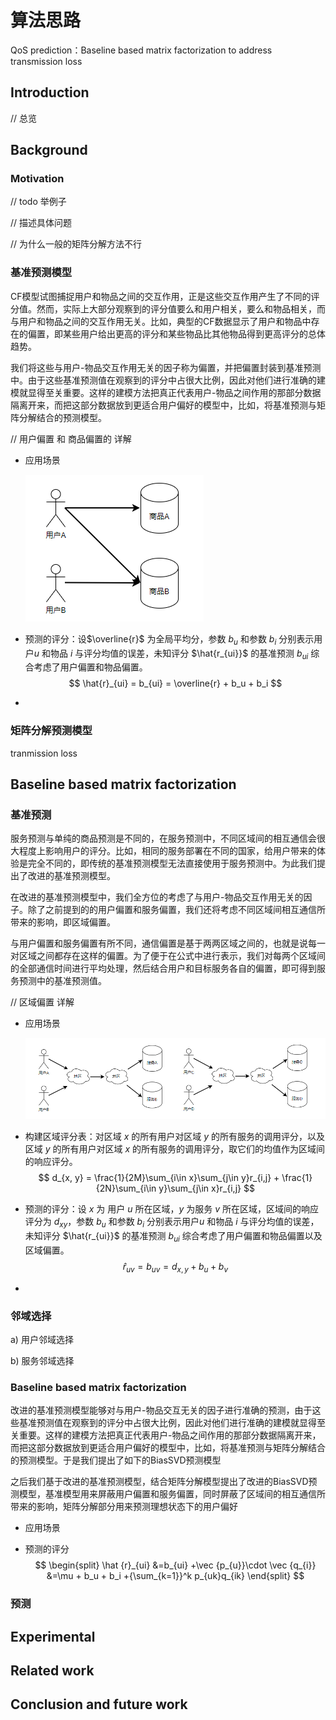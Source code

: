 # 算法思路

QoS prediction：Baseline based matrix factorization to address  transmission loss

## Introduction

// 总览

## Background

### Motivation

// todo 举例子 

// 描述具体问题

// 为什么一般的矩阵分解方法不行

### 基准预测模型

CF模型试图捕捉用户和物品之间的交互作用，正是这些交互作用产生了不同的评分值。然而，实际上大部分观察到的评分值要么和用户相关，要么和物品相关，而与用户和物品之间的交互作用无关。比如，典型的CF数据显示了用户和物品中存在的偏置，即某些用户给出更高的评分和某些物品比其他物品得到更高评分的总体趋势。

我们将这些与用户-物品交互作用无关的因子称为偏置，并把偏置封装到基准预测中。由于这些基准预测值在观察到的评分中占很大比例，因此对他们进行准确的建模就显得至关重要。这样的建模方法把真正代表用户-物品之间作用的那部分数据隔离开来，而把这部分数据放到更适合用户偏好的模型中，比如，将基准预测与矩阵分解结合的预测模型。

// 用户偏置 和 商品偏置的 详解

* 应用场景

  ![image-20211223235548093](image-20211223235548093.png)

* 预测的评分：设$\overline{r}$ 为全局平均分，参数 $b_u$ 和参数 $b_i$ 分别表示用户$u$ 和物品 $i$ 与评分均值的误差，未知评分 $\hat{r_{ui}}$ 的基准预测 $b_{ui}$ 综合考虑了用户偏置和物品偏置。
  $$
  \hat{r}_{ui} = b_{ui} = \overline{r} + b_u + b_i
  $$
  
* 



### 矩阵分解预测模型

tranmission loss







## Baseline based matrix factorization



### 基准预测

服务预测与单纯的商品预测是不同的，在服务预测中，不同区域间的相互通信会很大程度上影响用户的评分。比如，相同的服务部署在不同的国家，给用户带来的体验是完全不同的，即传统的基准预测模型无法直接使用于服务预测中。为此我们提出了改进的基准预测模型。

在改进的基准预测模型中，我们全方位的考虑了与用户-物品交互作用无关的因子。除了之前提到的的用户偏置和服务偏置，我们还将考虑不同区域间相互通信所带来的影响，即区域偏置。

与用户偏置和服务偏置有所不同，通信偏置是基于两两区域之间的，也就是说每一对区域之间都存在这样的偏置。为了便于在公式中进行表示，我们对每两个区域间的全部通信时间进行平均处理，然后结合用户和目标服务各自的偏置，即可得到服务预测中的基准预测值。

// 区域偏置 详解

* 应用场景

  ![image-20211223235959348](image-20211223235959348.png)

* 构建区域评分表：对区域 $x$ 的所有用户对区域 $y$ 的所有服务的调用评分，以及区域 $y$ 的所有用户对区域 $x$ 的所有服务的调用评分，取它们的均值作为区域间的响应评分。
  $$
  d_{x, y} = \frac{1}{2M}\sum_{i\in x}\sum_{j\in y}r_{i,j} + \frac{1}{2N}\sum_{i\in y}\sum_{j\in x}r_{i,j}
  $$
  
* 预测的评分：设 $x$ 为 用户 $u$ 所在区域，$y$ 为服务 $v$ 所在区域，区域间的响应评分为 $d_{xy}$，参数 $b_u$ 和参数 $b_i$ 分别表示用户$u$ 和物品 $i$ 与评分均值的误差，未知评分 $\hat{r_{ui}}$ 的基准预测 $b_{ui}$ 综合考虑了用户偏置和物品偏置以及区域偏置。
  $$
  \hat{r}_{uv} = b_{uv} = d_{x, y} + b_u + b_v
  $$
  
* 



### 邻域选择

a) 用户邻域选择

b) 服务邻域选择





### Baseline based matrix factorization

改进的基准预测模型能够对与用户-物品交互无关的因子进行准确的预测，由于这些基准预测值在观察到的评分中占很大比例，因此对他们进行准确的建模就显得至关重要。这样的建模方法把真正代表用户-物品之间作用的那部分数据隔离开来，而把这部分数据放到更适合用户偏好的模型中，比如，将基准预测与矩阵分解结合的预测模型。于是我们提出了如下的BiasSVD预测模型



之后我们基于改进的基准预测模型，结合矩阵分解模型提出了改进的BiasSVD预测模型，基准模型用来屏蔽用户偏置和服务偏置，同时屏蔽了区域间的相互通信所带来的影响，矩阵分解部分用来预测理想状态下的用户偏好

* 应用场景



* 预测的评分
  $$
  \begin{split}
  \hat {r}_{ui} &=b_{ui} +\vec {p_{u}}\cdot \vec {q_{i}} &=\mu + b_u + b_i +{\sum_{k=1}}^k p_{uk}q_{ik}
  \end{split}
  $$



### 预测



## Experimental



## Related work



## Conclusion and future work

